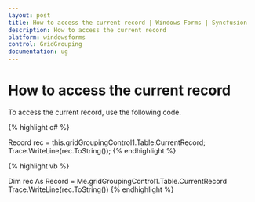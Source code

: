 ```yaml
---
layout: post
title: How to access the current record | Windows Forms | Syncfusion
description: How to access the current record
platform: windowsforms
control: GridGrouping
documentation: ug
---
```


# How to access the current record

To access the current record, use the following code.


 
{% highlight c# %}

Record rec = this.gridGroupingControl1.Table.CurrentRecord;
Trace.WriteLine(rec.ToString());
{% endhighlight  %}

{% highlight vb %}

Dim rec As Record = Me.gridGroupingControl1.Table.CurrentRecord
Trace.WriteLine(rec.ToString())
{% endhighlight  %}